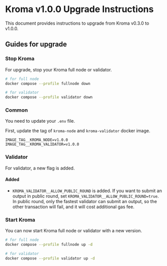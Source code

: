 # Kroma v1.0.0 Upgrade Instructions

This document provides instructions to upgrade from Kroma v0.3.0 to v1.0.0.

## Guides for upgrade

### Stop Kroma

For upgrade, stop your Kroma full node or validator.
```bash
# for full node
docker compose --profile fullnode down

# for validator
docker compose --profile validator down
```

### Common

You need to update your `.env` file.

First, update the tag of `kroma-node` and `kroma-validator` docker image.
```
IMAGE_TAG__KROMA_NODE=v1.0.0
IMAGE_TAG__KROMA_VALIDATOR=v1.0.0
```

### Validator

For validator, a new flag is added.

#### Added

- `KROMA_VALIDATOR__ALLOW_PUBLIC_ROUND` is added. If you want to submit an output in public round,
  set `KROMA_VALIDATOR__ALLOW_PUBLIC_ROUND=true`. In public round, only the fastest validator can submit an output,
  so the other transaction will fail, and it will cost additional gas fee.

### Start Kroma

You can now start Kroma full node or validator with a new version.

```bash
# for full node
docker compose --profile fullnode up -d

# for validator
docker compose --profile validator up -d
```
